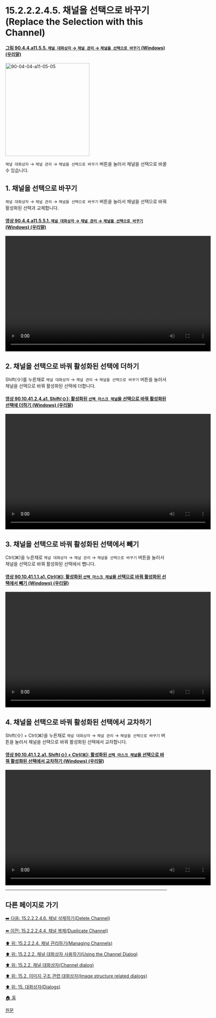 # 15.2.2.2.4.5. 채널을 선택으로 바꾸기(Replace the Selection with this Channel)

<a id="90-04-04-a11-05-05"></a>

#### [그림 90.4.4.a11.5.5. `채널 대화상자` → `채널 관리` → `채널을 선택으로 바꾸기` (Windows) (우리말)](./90-04-0004-channels.md#90-04-04-a11-05-05)
<img width="262" height="290" alt="90-04-04-a11-05-05" src="https://github.com/wonder13662/gimp/assets/15767104/0606ab86-440d-4fbe-afa7-5d685ec42419" />

`채널 대화상자` → `채널 관리` → `채널을 선택으로 바꾸기` 버튼을 눌러서 채널을 선택으로 바꿀 수 있습니다.

<a id="15-02-02-02-04-05-s1"></a>

## 1. 채널을 선택으로 바꾸기
`채널 대화상자` → `채널 관리` → `채널을 선택으로 바꾸기` 버튼을 눌러서 채널을 선택으로 바꿔 활성화된 선택과 교체합니다.

<a id="90-04-04-a11-05-05-01"></a>

#### [영상 90.4.4.a11.5.5.1. `채널 대화상자` → `채널 관리` → `채널을 선택으로 바꾸기` (Windows) (우리말)](./90-04-0004-channels.md#90-04-04-a11-05-05-01)
<video controls="controls" width="640" height="360" src="https://github.com/wonder13662/gimp/assets/15767104/a4c6036a-4e43-4111-9c6c-196f8779770b"></video>

<a id="15-02-02-02-04-05-s2"></a>

## 2. 채널을 선택으로 바꿔 활성화된 선택에 더하기
Shift(⇧)를 누른채로 `채널 대화상자` → `채널 관리` → `채널을 선택으로 바꾸기` 버튼을 눌러서 채널을 선택으로 바꿔 활성화된 선택에 더합니다.

<a id="90-10-41-02-04-a1"></a>

#### [영상 90.10.41.2.4.a1. Shift(⇧): 활성화된 `선택 마스크 채널`을 선택으로 바꿔 활성화된 선택에 더하기 (Windows) (우리말)](./90-10-41-02-04-transform_channel_to_adding_selection.md#90-10-41-02-04-a1)
<video controls="controls" width="640" height="360" src="https://github.com/wonder13662/gimp/assets/15767104/7acad3a3-f0db-467b-9199-cb2e5e341073"></video>

<a id="15-02-02-02-04-05-s3"></a>

## 3. 채널을 선택으로 바꿔 활성화된 선택에서 빼기
Ctrl(⌘)을 누른채로 `채널 대화상자` → `채널 관리` → `채널을 선택으로 바꾸기` 버튼을 눌러서 채널을 선택으로 바꿔 활성화된 선택에서 뺍니다.

<a id="90-10-41-01-01-a1"></a>

#### [영상 90.10.41.1.1.a1. Ctrl(⌘): 활성화된 `선택 마스크 채널`을 선택으로 바꿔 활성화된 선택에서 빼기 (Windows) (우리말)](./90-10-41-01-01-transform_channel_to_subtracting_selection.md#90-10-41-01-01-a1)
<video controls="controls" width="640" height="360" src="https://github.com/wonder13662/gimp/assets/15767104/4d2522ff-c480-4d94-9afe-01799bf46fbc"></video>

<a id="15-02-02-02-04-05-s4"></a>

## 4. 채널을 선택으로 바꿔 활성화된 선택에서 교차하기
Shift(⇧) + Ctrl(⌘)을 누른채로 `채널 대화상자` → `채널 관리` → `채널을 선택으로 바꾸기` 버튼을 눌러서 채널을 선택으로 바꿔 활성화된 선택에서 교차합니다.

<a id="90-10-41-01-02-a1"></a>

#### [영상 90.10.41.1.2.a1. Shift(⇧) + Ctrl(⌘): 활성화된 `선택 마스크 채널`을 선택으로 바꿔 활성화된 선택에서 교차하기 (Windows) (우리말)](./90-10-41-01-02-transform_channel_to_interasecting_selection.md#90-10-41-01-02-a1)
<video controls="controls" width="640" height="360" src="https://github.com/wonder13662/gimp/assets/15767104/331b4b24-ed05-45de-9fe6-c7b090766765"></video>

***

## 다른 페이지로 가기

[➡️ 다음: 15.2.2.2.4.6. 채널 삭제하기(Delete Channel)](./15-02-02-02-04-06-delete_channel.md)

[⬅️ 이전: 15.2.2.2.4.4. 채널 복제(Duplicate Channel)](./15-02-02-02-04-04-duplicate_channel.md)

[⬆️ 위: 15.2.2.2.4. 채널 관리하기(Managing Channels)](./15-02-02-02-04-00-managing_channels.md)

[⬆️ 위: 15.2.2.2. 채널 대화상자 사용하기(Using the Channel Dialog)](./15-02-02-02-00-using_the_channel_dialog.md)

[⬆️ 위: 15.2.2. 채널 대화상자(Channel dialog)](./15-02-02-00-channel_dialog.md)

[⬆️ 위: 15.2. 이미지 구조 관련 대화상자(Image structure related dialogs)](./15-02-00-image-structure-related-dialogs.md)

[⬆️ 위: 15. 대화상자(Dialogs)](./15-00-dialogs.md)

[🏠 홈](./00-home.md)

[원문](https://docs.gimp.org/2.10/ko/gimp-channel-dialog.html#gimp-channel-selection-replace)